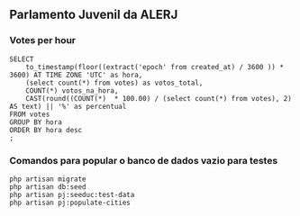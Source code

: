 ## Parlamento Juvenil da ALERJ

### Votes per hour

```
SELECT 
    to_timestamp(floor((extract('epoch' from created_at) / 3600 )) * 3600) AT TIME ZONE 'UTC' as hora,
    (select count(*) from votes) as votos_total,
    COUNT(*) votos_na_hora, 
    CAST(round((COUNT(*)  * 100.00) / (select count(*) from votes), 2) AS text) || '%' as percentual
FROM votes
GROUP BY hora
ORDER BY hora desc
;
```

### Comandos para popular o banco de dados vazio para testes
```
php artisan migrate
php artisan db:seed
php artisan pj:seeduc:test-data
php artisan pj:populate-cities
```
